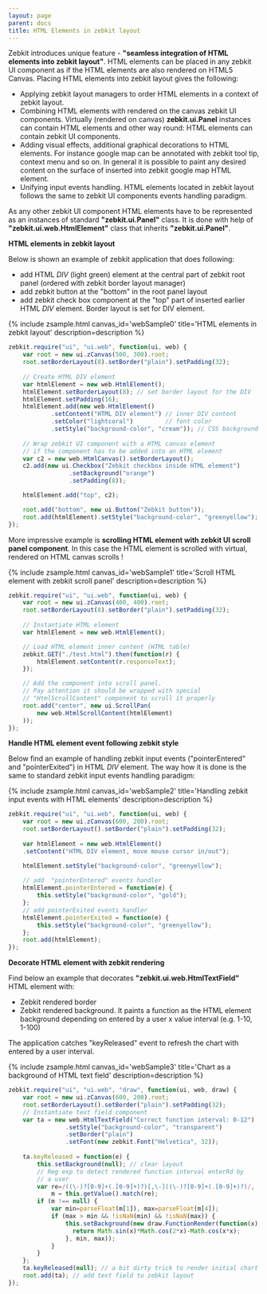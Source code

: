 ```yaml
---
layout: page
parent: docs
title: HTML Elements in zebkit layout
---
```


Zebkit introduces unique feature - __"seamless integration of HTML elements into zebkit layout"__.  HTML elements can be placed in any zebkit UI component as if the HTML elements are also rendered on HTML5 Canvas. Placing HTML elements into zebkit layout gives the following:

   * Applying zebkit layout managers to order HTML elements in a context of zebkit layout. 
   * Combining HTML elements with rendered on the canvas zebkit UI components. Virtually (rendered on canvas) __zebkit.ui.Panel__ instances can contain HTML elements and  other way round: HTML elements can contain zebkit UI components.
   * Adding visual effects, additional graphical decorations to HTML elements. For instance google map can be annotated with zebkit tool tip, context menu and so on. In general it is possible to paint any desired content on the surface of inserted into zebkit google map HTML element.
   * Unifying input events handling. HTML elements located in zebkit layout follows the same to zebkit UI components events handling paradigm.
 
As any other zebkit UI component HTML elements have to be represented as an instances of standard __"zebkit.ui.Panel"__ class. It is done with help of __"zebkit.ui.web.HtmlElement"__ class that inherits __"zebkit.ui.Panel"__.


__HTML elements in zebkit layout__ 

Below is shown an example of zebkit application that does following:

   * add HTML _DIV_ (light green) element at the central part of zebkit root panel (ordered with zebkit border layout manager)
   * add zebkit button at the "bottom" in the root panel layout
   * add zebkit check box component at the "top" part of inserted earlier HTML _DIV_ element. Border layout is set for DIV element.  

{% include zsample.html canvas_id='webSample0' title='HTML elements in zebkit  layout' description=description %}                    

<script type="text/javascript">
zebkit.require("ui", "ui.web", function(ui, web) {
    var root = new ui.zCanvas("webSample0", 500, 300).root;
    root.setBorderLayout(8).setBorder("plain").setPadding(32);
    
    var htmlElement = new web.HtmlElement();
    htmlElement.setBorderLayout(8);
    htmlElement.setPadding(16);
    htmlElement.add(new web.HtmlElement()
                           .setContent("HTML DIV element")
                           .setColor("lightcoral")
                           .setStyle("background-color", "cream"));
    
    var c2 = new web.HtmlCanvas();
    c2.setBorderLayout();
    c2.add(new ui.Checkbox("Zebkit checkbox inside zebkit HTML element")
                 .setBackground("orange")
                 .setPadding(8));

    htmlElement.add("top", c2);

    root.add("bottom", new ui.Button("Zebkit button"));
    root.add(htmlElement).setStyle("background-color", "greenyellow");
});
</script>

```js
zebkit.require("ui", "ui.web", function(ui, web) {
    var root = new ui.zCanvas(500, 300).root;
    root.setBorderLayout(8).setBorder("plain").setPadding(32);
    
    // Create HTML DIV element
    var htmlElement = new web.HtmlElement();
    htmlElement.setBorderLayout(8); // set border layout for the DIV  
    htmlElement.setPadding(16);
    htmlElement.add(new web.HtmlElement()
            .setContent("HTML DIV element") // inner DIV content
            .setColor("lightcoral")         // font color
            .setStyle("background-color", "cream")); // CSS background
    
    // Wrap zebkit UI component with a HTML canvas element
    // if the component has to be added into an HTML element
    var c2 = new web.HtmlCanvas().setBorderLayout();
    c2.add(new ui.Checkbox("Zebkit checkbox inside HTML element")
                 .setBackground("orange")
                 .setPadding(8));

    htmlElement.add("top", c2);

    root.add("bottom", new ui.Button("Zebkit button"));
    root.add(htmlElement).setStyle("background-color", "greenyellow");
});
```


More impressive example is __scrolling HTML element with zebkit UI scroll panel component__. In this case the HTML element is scrolled with virtual, rendered on HTML canvas scrolls !  

{% include zsample.html canvas_id='webSample1' title='Scroll HTML element with zebkit scroll panel' description=description %}                    

<script type="text/javascript">
zebkit.require("ui", "ui.web", function(ui, web) {
    var root = new ui.zCanvas("webSample1", 400, 400).root;
    root.setBorderLayout(8).setBorder("plain").setPadding(32);
    
    var htmlElement = new web.HtmlElement();
    zebkit.GET("public/test.html").then(function(r) {
        htmlElement.setContent(r.responseText);        
    });

    root.add(new ui.ScrollPan(
        new web.HtmlScrollContent(htmlElement)
    ));
});
</script>


```js
zebkit.require("ui", "ui.web", function(ui, web) {
    var root = new ui.zCanvas(400, 400).root;
    root.setBorderLayout(8).setBorder("plain").setPadding(32);
    
    // Instantiate HTML element
    var htmlElement = new web.HtmlElement();

    // Load HTML element inner content (HTML table) 
    zebkit.GET("./test.html").then(function(r) {
        htmlElement.setContent(r.responseText);        
    });

    // Add the component into scroll panel.
    // Pay attention it should be wrapped with special 
    // "HtmlScrollContent" component to scroll it properly 
    root.add("center", new ui.ScrollPan(
        new web.HtmlScrollContent(htmlElement)
    ));
});
```


__Handle HTML element event following zebkit style__ 

Below find an example of handling zebkit input events ("pointerEntered" and "pointerExited") in HTML _DIV_ element. The way how it is done is the same to standard zebkit input events handling paradigm: 

{% include zsample.html canvas_id='webSample2' title='Handling zebkit input events with HTML elements' description=description %}                    

<script type="text/javascript">
    zebkit.require("ui", "ui.web", function(ui, web) {
        var root = new ui.zCanvas("webSample2", 600, 200).root;
        root.setBorderLayout().setBorder("plain").setPadding(32);
        var htmlElement = new web.HtmlElement()
        .setContent("HTML DIV element, move mouse cursor in/out");
        htmlElement.setStyle("background-color", "greenyellow");  
        
        htmlElement.pointerEntered = function(e) {
            this.setStyle("background-color", "gold");
        };    

        htmlElement.pointerExited = function(e) {
            this.setStyle("background-color", "greenyellow");
        };    
        root.add(htmlElement);
    });
</script> 

```js
zebkit.require("ui", "ui.web", function(ui, web) {
    var root = new ui.zCanvas(600, 200).root;
    root.setBorderLayout().setBorder("plain").setPadding(32);
    
    var htmlElement = new web.HtmlElement()
    .setContent("HTML DIV element, move mouse cursor in/out");

    htmlElement.setStyle("background-color", "greenyellow");  
    
    // add  "pointerEntered" events handler
    htmlElement.pointerEntered = function(e) {
        this.setStyle("background-color", "gold");
    };    
    // add pointerExited events handler
    htmlElement.pointerExited = function(e) {
        this.setStyle("background-color", "greenyellow");
    };    
    root.add(htmlElement);
});
```


__Decorate HTML element with zebkit rendering__ 

Find below an example that decorates __"zebkit.ui.web.HtmlTextField"__ HTML element with:

   * Zebkit rendered border
   * Zebkit rendered background. It paints a function as the HTML element background depending on entered by a user x value interval (e.g. 1-10, 1-100)
   
The application catches "keyReleased" event to refresh the chart with entered by a user interval. 

{% include zsample.html canvas_id='webSample3' title='Chart as a background of HTML text field' description=description %}                    

<script type="text/javascript">
    zebkit.require("ui", "ui.web", "draw", function(ui, web, draw) {
        var root = new ui.zCanvas("webSample3", 600, 300).root;
        root.setBorderLayout().setBorder("plain").setPadding(32);
      
        var fn  = new ui.TextField();
        fn.setValue("Math.cos(x)");
        root.add("bottom", fn);


        var ta = new web.HtmlTextField("Correct function interval: 0-12")
                    .setStyle("background-color", "transparent")
                    .setBorder("plain")  
                    .setFont(new zebkit.Font("Helvetica", 32));
          
        ta.keyReleased = function(e) {
            this.setBackground(null);
            var re=/((\-)?[0-9]+(.[0-9]+)?)[,\-]((\-)?[0-9]+(.[0-9]+)?)/,
                m = this.getValue().match(re);
            if (m !== null) {
                var min=parseFloat(m[1]), max=parseFloat(m[4]);
                if (max > min && !isNaN(min) && !isNaN(max)) {  
                    var func = eval(
                        "(function(x) { return "+fn.getValue()+";});"
                    ); 

                    this.setBackground(new draw.FunctionRender(function(x) {
                         //return Math.sin(x);
                          return func(x);
                     // return Math.sin(x)*Math.cos(2*x)-Math.cos(x*x); 
                    }, min, max));
                }
            } 
        };    
        ta.keyReleased(null); 
        root.add(ta);
    });
</script>   


```js
zebkit.require("ui", "ui.web", "draw", function(ui, web, draw) {
    var root = new ui.zCanvas(600, 200).root;
    root.setBorderLayout().setBorder("plain").setPadding(32);
    // Instantiate text field component 
    var ta = new web.HtmlTextField("Correct function interval: 0-12")
                .setStyle("background-color", "transparent")
                .setBorder("plain")  
                .setFont(new zebkit.Font("Helvetica", 32));
      
    ta.keyReleased = function(e) {
        this.setBackground(null); // clear layout 
        // Reg exp to detect rendered function interval enterRd by 
        // a user
        var re=/((\-)?[0-9]+(.[0-9]+)?)[,\-]((\-)?[0-9]+(.[0-9]+)?)/,
            m = this.getValue().match(re);
        if (m !== null) {
            var min=parseFloat(m[1]), max=parseFloat(m[4]);
            if (max > min && !isNaN(min) && !isNaN(max)) {  
                this.setBackground(new draw.FunctionRender(function(x) {
                  return Math.sin(x)*Math.cos(2*x)-Math.cos(x*x); 
                }, min, max));
            }
        } 
    };    
    ta.keyReleased(null); // a bit dirty trick to render initial chart
    root.add(ta); // add text field to zebkit layout
});
```

